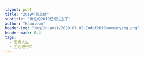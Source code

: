 ```yaml
---
layout: post
title: "2019年终总结"
subtitle: '佛性的2019已经过去了'
author: "Haauleon"
header-img: "img/in-post/2020-01-02-Endof2019summary/bg.png"
header-mask: 0.4
tags:
  - 思考人生
  - 生活进行曲
---
```




&emsp;&emsp;